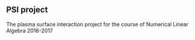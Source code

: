 ## PSI project
The plasma surface interaction project for the course of Numerical Linear Algebra 2016-2017

